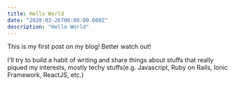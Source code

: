 ```yaml
---
title: Hello World
date: "2020-03-26T00:00:00.000Z"
description: "Hello World"
---
```


This is my first post on my blog! Better watch out!

I'll try to build a habit of writing and share things about stuffs that really piqued my interests, mostly techy stuffs(e.g. Javascript, Ruby on Rails, Ionic Framework, ReactJS, etc.)
